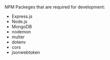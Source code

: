 NPM Packeges that are required for development:
- Express.js
- Node.js
- MongoDB
- nodemon
- multer
- dotenv
- cors
- jsonwebtoken


